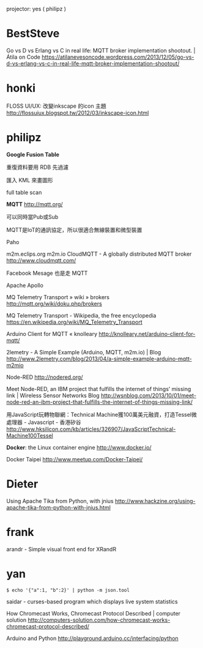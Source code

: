 





projector: yes ( philipz )

# BestSteve

Go vs D vs Erlang vs C in real life: MQTT broker implementation shootout. | Átila on Code
<https://atilanevesoncode.wordpress.com/2013/12/05/go-vs-d-vs-erlang-vs-c-in-real-life-mqtt-broker-implementation-shootout/>

# honki

FLOSS UI/UX: 改變inkscape 的icon 主題
<http://flossuiux.blogspot.tw/2012/03/inkscape-icon.html>

# philipz

**Google Fusion Table**

重復資料要用 RDB 先過濾

匯入 KML 來畫圖形

full table scan

**MQTT**
<http://mqtt.org/>

可以同時當Pub或Sub

MQTT是IoT的通訊協定，所以很適合無線裝置和微型裝置

Paho

m2m.eclips.org
m2m.io
CloudMQTT - A globally distributed MQTT broker
<http://www.cloudmqtt.com/>

Facebook Mesage 也是走 MQTT

Apache Apollo

MQ Telemetry Transport » wiki » brokers
<http://mqtt.org/wiki/doku.php/brokers>

MQ Telemetry Transport - Wikipedia, the free encyclopedia
<https://en.wikipedia.org/wiki/MQ_Telemetry_Transport>

Arduino Client for MQTT « knolleary
<http://knolleary.net/arduino-client-for-mqtt/>

2lemetry - A Simple Example (Arduino, MQTT, m2m.io) | Blog
<http://www.2lemetry.com/blog/2013/04/a-simple-example-arduino-mqtt-m2mio>


Node-RED
<http://nodered.org/>

Meet Node-RED, an IBM project that fulfills the internet of things’ missing link | Wireless Sensor Networks Blog
<http://wsnblog.com/2013/10/01/meet-node-red-an-ibm-project-that-fulfills-the-internet-of-things-missing-link/>

用JavaScript玩轉物聯網：Technical Machine獲100萬美元融資，打造Tessel微處理器 - Javascript - 香港矽谷
<http://www.hksilicon.com/kb/articles/326907/JavaScriptTechnical-Machine100Tessel>

**Docker**: the Linux container engine
<http://www.docker.io/>

Docker Taipei
<http://www.meetup.com/Docker-Taipei/>

# Dieter

Using Apache Tika from Python, with jnius
<http://www.hackzine.org/using-apache-tika-from-python-with-jnius.html>

# frank

arandr - Simple visual front end for XRandR

# yan



    $ echo '{"a":1, "b":2}' | python -m json.tool


saidar - curses-based program which displays live system statistics

How Chromecast Works, Chromecast Protocol Described | computer solution
<http://computers-solution.com/how-chromecast-works-chromecast-protocol-described/>

Arduino and Python
<http://playground.arduino.cc/interfacing/python>